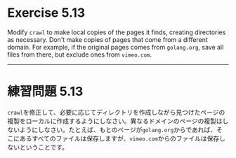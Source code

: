 # Exercise 5.13
Modify `crawl` to make local copies of the pages it finds, creating directories as necessary. Don't make copies of pages that come from a different domain. For example, if the original pages comes from `golang.org`, save all files from there, but exclude ones from `vimeo.com`.

---
# 練習問題 5.13
`crawl`を修正して、必要に応じてディレクトリを作成しながら見つけたページの複製をローカルに作成するようにしなさい。異なるドメインのページの複製はしないようにしなさい。たとえば、もとのページが`golang.org`からであれば、そこにあるすべてのファイルは保存しますが、`vimeo.com`からのファイルは保存しないということです。
